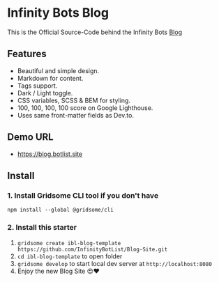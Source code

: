 # Infinity Bots Blog
This is the Official Source-Code behind the Infinity Bots [Blog](https://blog.botlist.site)

## Features
- Beautiful and simple design.
- Markdown for content.
- Tags support.
- Dark / Light toggle.
- CSS variables, SCSS & BEM for styling.
- 100, 100, 100, 100 score on Google Lighthouse.
- Uses same front-matter fields as Dev.to.

## Demo URL
* https://blog.botlist.site

## Install

### 1. Install Gridsome CLI tool if you don't have

`npm install --global @gridsome/cli`

### 2. Install this starter

1. `gridsome create ibl-blog-template https://github.com/InfinityBotList/Blog-Site.git`
2. `cd ibl-blog-template` to open folder
3. `gridsome develop` to start local dev server at `http://localhost:8080`
4. Enjoy the new Blog Site 😍❤️

